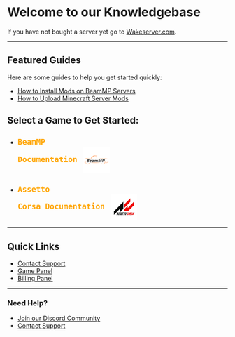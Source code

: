 # Welcome to our Knowledgebase 

If you have not bought a server yet go to [Wakeserver.com](https://wakeservers.com).


---

## Featured Guides

Here are some guides to help you get started quickly:

- [How to Install Mods on BeamMP Servers](beammp/installing-mods.md)
- [How to Upload Minecraft Server Mods](minecraft/upload-mods.md)








## Select a Game to Get Started:

- ### <a href="beammp" style="font-size: 1.25em; color: orange; text-decoration: none;"><code>BeamMP Documentation</code></a> <img src="assets/beammp-pics/beammp-icon.png" alt="BeamMP Icon" style="width: 60px; height: 60px; vertical-align: middle; margin-left: 10px;">

- ### <a href="assetto-corsa" style="font-size: 1.25em; color: orange; text-decoration: none;"><code>Assetto Corsa Documentation</code></a> <img src="assets/assetto-corsa-pics/assetto-corsa-icon.png" alt="Assetto Corsa Icon" style="width: 60px; height: 60px; vertical-align: middle; margin-left: 10px;">



---

## Quick Links

- [Contact Support](https://wakeserver.com/support)
- [Game Panel](https://panel.wakeservers.com/auth/login)
- [Billing Panel](https://billing.wakeservers.com/index.php?rp=/login)



---

### Need Help?

- [Join our Discord Community](https://discord.com/invite/yourdiscordlink)
- [Contact Support](https://wakeserver.com/support)